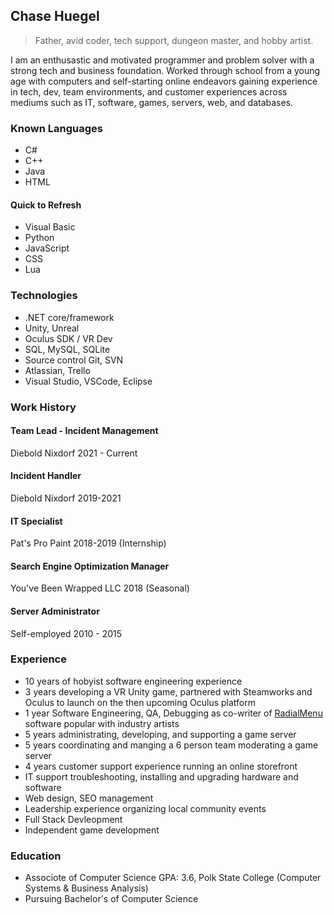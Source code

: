 ## Chase Huegel

> Father, avid coder, tech support, dungeon master, and hobby artist.

I am an enthusastic and motivated programmer and problem solver with a strong tech and business foundation. Worked through school from a young age with computers and self-starting online endeavors gaining experience in tech, dev, team environments, and customer experiences across mediums such as IT, software, games, servers, web, and databases.

### Known Languages

* C#
* C++
* Java
* HTML

#### Quick to Refresh

* Visual Basic
* Python
* JavaScript
* CSS
* Lua

### Technologies

* .NET core/framework
* Unity, Unreal
* Oculus SDK / VR Dev
* SQL, MySQL, SQLite
* Source control Git, SVN
* Atlassian, Trello
* Visual Studio, VSCode, Eclipse

### Work History

#### Team Lead - Incident Management
Diebold Nixdorf 2021 - Current

#### Incident Handler
Diebold Nixdorf 2019-2021

#### IT Specialist
Pat's Pro Paint 2018-2019 (Internship)

#### Search Engine Optimization Manager
You've Been Wrapped LLC 2018 (Seasonal)

#### Server Administrator
Self-employed 2010 - 2015

### Experience

* 10 years of hobyist software engineering experience
* 3 years developing a VR Unity game, partnered with Steamworks and Oculus to launch on the then upcoming Oculus platform
* 1 year Software Engineering, QA, Debugging as co-writer of [RadialMenu](http://radialmenu.weebly.com/) software popular with industry artists
* 5 years administrating, developing, and supporting a game server
* 5 years coordinating and manging a 6 person team moderating a game server
* 4 years customer support experience running an online storefront
* IT support troubleshooting, installing and upgrading hardware and software
* Web design, SEO management
* Leadership experience organizing local community events
* Full Stack Devleopment
* Independent game development

### Education
* Associote of Computer Science GPA: 3.6, Polk State College (Computer Systems & Business Analysis)
* Pursuing Bachelor's of Computer Science
